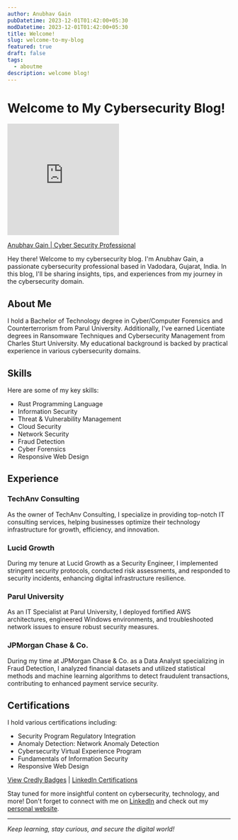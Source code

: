 ```yaml
---
author: Anubhav Gain
pubDatetime: 2023-12-01T01:42:00+05:30
modDatetime: 2023-12-01T01:42:00+05:30
title: Welcome!
slug: welcome-to-my-blog
featured: true
draft: false
tags:
  - aboutme
description: welcome blog!
---
```


# Welcome to My Cybersecurity Blog!

<div style="width:50%;height:0;padding-bottom:50%;position:relative;"><iframe src="https://giphy.com/embed/R9iGctOBuXRvSeo9mF" width="100%" height="100%" style="position:absolute" frameBorder="0" class="giphy-embed" allowFullScreen></iframe></div><p><a href="https://mranv.github.io">Anubhav Gain | Cyber Security Professional</a></p>

Hey there! Welcome to my cybersecurity blog. I'm Anubhav Gain, a passionate cybersecurity professional based in Vadodara, Gujarat, India. In this blog, I'll be sharing insights, tips, and experiences from my journey in the cybersecurity domain.

## About Me

I hold a Bachelor of Technology degree in Cyber/Computer Forensics and Counterterrorism from Parul University. Additionally, I've earned Licentiate degrees in Ransomware Techniques and Cybersecurity Management from Charles Sturt University. My educational background is backed by practical experience in various cybersecurity domains.

## Skills

Here are some of my key skills:

- Rust Programming Language
- Information Security
- Threat & Vulnerability Management
- Cloud Security
- Network Security
- Fraud Detection
- Cyber Forensics
- Responsive Web Design

## Experience

### TechAnv Consulting

As the owner of TechAnv Consulting, I specialize in providing top-notch IT consulting services, helping businesses optimize their technology infrastructure for growth, efficiency, and innovation.

### Lucid Growth

During my tenure at Lucid Growth as a Security Engineer, I implemented stringent security protocols, conducted risk assessments, and responded to security incidents, enhancing digital infrastructure resilience.

### Parul University

As an IT Specialist at Parul University, I deployed fortified AWS architectures, engineered Windows environments, and troubleshooted network issues to ensure robust security measures.

### JPMorgan Chase & Co.

During my time at JPMorgan Chase & Co. as a Data Analyst specializing in Fraud Detection, I analyzed financial datasets and utilized statistical methods and machine learning algorithms to detect fraudulent transactions, contributing to enhanced payment service security.

## Certifications

I hold various certifications including:

- Security Program Regulatory Integration
- Anomaly Detection: Network Anomaly Detection
- Cybersecurity Virtual Experience Program
- Fundamentals of Information Security
- Responsive Web Design

[View Credly Badges](https://www.credly.com/users/anubhavgain/badges) | [LinkedIn Certifications](https://www.linkedin.com/in/anubhavgain/details/certifications)

Stay tuned for more insightful content on cybersecurity, technology, and more! Don't forget to connect with me on [LinkedIn](https://linkedin.com/in/anubhavgain) and check out my [personal website](https://www.techanv.com).

---

_Keep learning, stay curious, and secure the digital world!_
